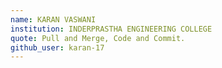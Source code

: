 ```yaml
---
name: KARAN VASWANI
institution: INDERPRASTHA ENGINEERING COLLEGE
quote: Pull and Merge, Code and Commit.
github_user: karan-17
---
```

